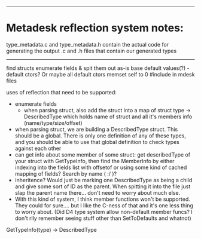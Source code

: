 
---------------------------------
# Metadesk reflection system notes:

type_metadata.c and type_metadata.h contain the actual code for generating 
the output .c and .h files that contain our generated types


-----------------------------



find structs
enumerate fields & spit them out as-is
base default values(?) - default ctors? Or maybe all default ctors memset self to 0
#include in mdesk files


uses of reflection that need to be supported:
- enumerate fields
	- when parsing struct, also add the struct into a map of struct type -> DescribedType which holds name of struct and all it's members info (name/type/size/offset)
- when parsing struct, we are building a DescribedType struct. This should be a global. There is only one definition of any of these types, and you should be able to use that global definition to check types against each other
- can get info about some member of some struct: get describedType of your struct with GetTypeInfo, then find the MemberInfo by either indexing into the fields list with offsetof or using some kind of cached mapping of fields? Search by name ( :/ )?
- inheritence? Would just be marking one DescribedType as being a child and give some sort of ID as the parent. When spitting it into the file just slap the parent name there... don't need to worry about much else.
- With this kind of system, I think member functions won't be supported. They could for sure.... but I like the C-ness of that and it's one less thing to worry about. (Did D4 type system allow non-default member funcs? I don't rlly remember seeing stuff other than SetToDefaults and whatnot)

GetTypeInfo(type) -> DescribedType